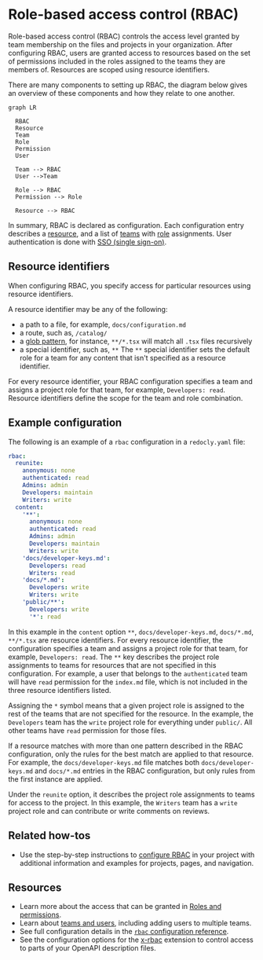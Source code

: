 # Role-based access control (RBAC)

Role-based access control (RBAC) controls the access level granted by team membership on the files and projects in your organization.
After configuring RBAC, users are granted access to resources based on the set of permissions included in the roles assigned to the teams they are members of.
Resources are scoped using resource identifiers.

There are many components to setting up RBAC, the diagram below gives an overview of these components and how they relate to one another.

```mermaid
graph LR

  RBAC
  Resource
  Team
  Role
  Permission
  User

  Team --> RBAC
  User -->Team

  Role --> RBAC
  Permission --> Role
  
  Resource --> RBAC

```

In summary, RBAC is declared as configuration. Each configuration entry describes a [resource](#resource-identifiers), and a list of [teams](../reunite/organization/teams.md) with [role](./roles.md) assignments.
User authentication is done with [SSO (single sign-on)](../reunite/organization/sso/sso.md).

## Resource identifiers

When configuring RBAC, you specify access for particular resources using resource identifiers.

A resource identifier may be any of the following:

- a path to a file, for example, `docs/configuration.md`
- a route, such as, `/catalog/`
- a [glob pattern](<https://en.wikipedia.org/wiki/Glob_(programming)>), for instance, `**/*.tsx` will match all `.tsx` files recursively
- a special identifier, such as, `**`
  The `**` special identifier sets the default role for a team for any content that isn't specified as a resource identifier.

For every resource identifier, your RBAC configuration specifies a team and assigns a project role for that team, for example, `Developers: read`.
Resource identifiers define the scope for the team and role combination.

## Example configuration

The following is an example of a `rbac` configuration in a `redocly.yaml` file:

```yaml
rbac:
  reunite:
    anonymous: none
    authenticated: read
    Admins: admin
    Developers: maintain
    Writers: write
  content:
    '**':
      anonymous: none
      authenticated: read
      Admins: admin
      Developers: maintain
      Writers: write
    'docs/developer-keys.md':
      Developers: read
      Writers: read
    'docs/*.md':
      Developers: write
      Writers: write
    'public/**':
      Developers: write
      '*': read
```

In this example in the `content` option `**`, `docs/developer-keys.md`, `docs/*.md`, `**/*.tsx` are resource identifiers.
For every resource identifier, the configuration specifies a team and assigns a project role for that team, for example, `Developers: read`.
The `**` key describes the project role assignments to teams for resources that are not specified in this configuration.
For example, a user that belongs to the `authenticated` team will have `read` permission for the `index.md` file, which is not included in the three resource identifiers listed.

Assigning the `*` symbol means that a given project role is assigned to the rest of the teams that are not specified for the resource.
In the example, the `Developers` team has the `write` project role for everything under `public/`.
All other teams have `read` permission for those files.

If a resource matches with more than one pattern described in the RBAC configuration, only the rules for the best match are applied to that resource.
For example, the `docs/developer-keys.md` file matches both `docs/developer-keys.md` and `docs/*.md` entries in the RBAC configuration, but only rules from the first instance are applied.

Under the `reunite` option, it describes the project role assignments to teams for access to the project.
In this example, the `Writers` team has a `write` project role and can contribute or write comments on reviews.

## Related how-tos

- Use the step-by-step instructions to [configure RBAC](./index.md) in your project with additional information and examples for projects, pages, and navigation.

## Resources

- Learn more about the access that can be granted in [Roles and permissions](./roles.md).
- Learn about [teams and users](../reunite/organization/teams.md), including adding users to multiple teams.
- See full configuration details in the [`rbac` configuration reference](../config/rbac.md).
- See the configuration options for the [x-rbac](../content/api-docs/openapi-extensions/x-rbac.md) extension to control access to parts of your OpenAPI description files.
